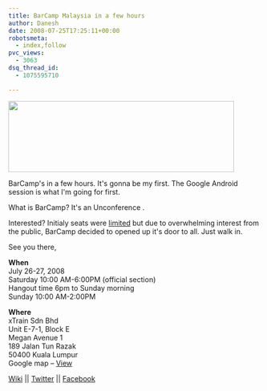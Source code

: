 ```yaml
---
title: BarCamp Malaysia in a few hours
author: Danesh
date: 2008-07-25T17:25:11+00:00
robotsmeta:
  - index,follow
pvc_views:
  - 3063
dsq_thread_id:
  - 1075595710

---
```

<img loading="lazy" class="alignnone" src="/wp-content/uploads/2008/07/barcamp-banner.png" alt="" width="450" height="142" />

BarCamp's in a few hours. It's gonna be my first. The Google Android session is what I'm going for first.

What is BarCamp? It's an Unconference .

Interested? Initialy seats were [limited][1] but due to overwhelming interest from the public, BarCamp decided to opened up it's door to all. Just walk in.

See you there,

**When**  
July 26-27, 2008  
Saturday 10:00 AM-6:00PM (official section)  
Hangout time 6pm to Sunday morning  
Sunday 10:00 AM-2:00PM

**Where**  
xTrain Sdn Bhd  
Unit E-7-1, Block E  
Megan Avenue 1  
189 Jalan Tun Razak  
50400 Kuala Lumpur  
Google map &#8211; [View][2]

[Wiki][3] || [Twitter][4] || [Facebook][5]

 [1]: /posts/barcamp-malaysia-2008-is-open-for-registration/
 [2]: http://maps.google.com/maps/ms?ie=UTF8&hl=en&msa=0&msid=106632754844228521167.00044f537036a6d50e823&z=17
 [3]: http://barcamp.org/BarCampMalaysia
 [4]: http://twitter.com/barcampmalaysia
 [5]: http://www.new.facebook.com/group.php?gid=20798441507